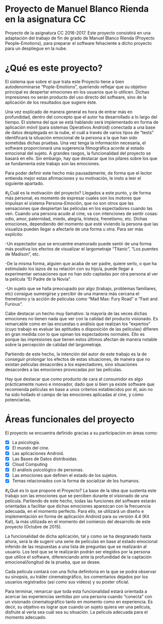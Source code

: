 # Proyecto de Manuel Blanco Rienda en la asignatura CC
Proyecto de la asignatura CC 2016-2017. Este proyecto consistirá en una adaptación del trabajo de fin de grado de Manuel Blanco Rienda (Proyecto People-Emotions), para preparar el software fehaciente a dicho proyecto para un despliegue en la nube.

# ¿Qué es este proyecto?
El sistema que sobre el que trata este Proyecto tiene a bien autodenominarse “Pople-Emotions”, queriendo reflejar que su objetivo principal es despertar emociones en los usuarios que lo utilicen.  Dichas impresiones no serán producto del uso directo del software, sino de la aplicación de los resultados que sugiere éste.

Una vez explicado de manera general es hora de entrar más en profundidad, dentro del concepto que el autor ha desarrollado a lo largo del tiempo. El sistema del que se está hablando será implementado en forma de aplicación móvil (para sistemas Operativos Android) conectada a una base de datos desplegada en la nube, el cuál a través de varios tipos de “tests” identificará la situación emocional de la persona a la que han sido sometidas dichas pruebas. Una vez tenga la información necesaria, el software proporcionará una sugerencia filmográfica acorde al estado emocional del sujeto. A grandes rasgos, la funcionalidad del proyecto se basará en ello. Sin embargo, hay que destacar que los pilares sobre los que se fundamenta este trabajo son las emociones.

Para poder definir este hecho más pausadamente, de forma que el lector entienda mejor estas afirmaciones y su motivación, le insto a leer el siguiente apartado.

#¿Cuál es la motivación del proyecto?
Llegados a este punto, y de forma más personal, es momento de expresar cuales son los motores que impulsan el sistema Persona-Emoción, que no son otros que las sensaciones que despiertan las películas en los espectadores cuando las ven. Cuando una persona acude al cine, va con intenciones de sentir cosas: odio, amor, paternidad, miedo, alegría, tristeza, frenetismo, etc. Dichas emociones, dependiendo del momento que esté viviendo la persona que las visualiza pueden llegar a afectarle de una forma u otra. Para ser más explícito:

-Un espectador que se encuentre enamorado puede sentir de una forma más positiva los efectos de visualizar el largometraje “Titanic”, “Los puentes de Madison”, etc.

-De la misma forma, alguien que acaba de ser padre, quiere serlo, o que ha estimulado los lazos de su relación con su hijo/a,   puede llegar a experimentar sensaciones que no han sido captadas por otra persona al ver la película “El Padre de la Novia”.

-Un sujeto que se halla preocupado por algo (trabajo, problemas familiares, etc) consigue sumergirse y percibir de una manera más cercana el frenetismo y la acción de películas como “Mad Max: Fury Road” o “Fast and Furious”.

Cabe destacar un hecho muy llamativo: la mayoría de las veces dichas emociones no tienen nada que ver con la calidad del producto visionado. Es remarcable como en las encuestas o análisis que realizan los “expertos” (cuyo trabajo es evaluar las aptitudes o disposición de las películas) difieren en gran medida con lo que opinan los espectadores normales. Ello es porque las impresiones que tienen estos últimos afectan de manera notable sobre la percepción de calidad del largometraje. 

Partiendo de este hecho, la intención del autor de este trabajo es la de conseguir prolongar los efectos de estas situaciones, de manera que no existan películas desacordes a los espectadores, sino situaciones desacordes a las emociones provocadas por las películas.

Hay que destacar que como producto de cara al consumidor es algo prácticamente nuevo e innovador, dado que si bien ya existe software que recomienda películas en base a unos criterios establecidos por él, aún no ha sido hollado el campo de las emociones aplicadas al cine, y cómo potenciarlas.

# Áreas funcionales del proyecto
El proyecto se encuentra definido gracias a su participación en áreas como:
	
- [x] La psicología.
- [x] El mundo del cine.
- [x] Las aplicaciones Android.
- [x] Las Bases de Datos distribuidas.
- [x] Cloud Computing
- [x] El análisis psicológico de personas.
- [x] Las emociones que definen el estado de los sujetos.
- [x] Temas relacionados con la forma de socializar de los humanos.

#¿Qué es lo que propone el Proyecto?
La base de la idea que sustenta este trabajo son las emociones que se perciben durante el visionado de una película. Partiendo de este hecho, todas las funciones del software estarán orientadas a facilitar que dichas emociones aparezcan con la frecuencia adecuada, en el momento perfecto. Para ello, se utilizará un diseño e implementación en forma de aplicación Android para su versión 4.4 (Kit Kat), la más utilizada en el momento del comienzo del desarrollo de este proyecto (Octubre de 2015). 

La funcionalidad de dicha aplicación, tal y como se ha desgranado hasta ahora, será la de sugerir una serie de películas en base al estado emocional inferido de las respuestas a una lista de preguntas que se realizarán al usuario. Los test que se le realizarán podrán ser elegidos por la persona que utilice el software, diferenciando ante la profundidad de la captación emocional/longitud de la prueba, que se desee. 

Cada película contará con una ficha definitoria en la que se podrá observar su sinopsis, su tráiler cinematográfico, los comentarios dejados por los usuarios registrados (así como sus videos) y su poster oficial. 

Para terminar, remarcar que toda esta funcionalidad estará orientada a acercar las experiencias sentidas por una persona cuando “conecta” con un visionado cinematográfico tanto en momento como en experiencia. Es decir, su objetivo es lograr que cuando un sujeto quiera ver una película, disfrute al verla sea cuál sea su situación. La película adecuada para el momento adecuado.  

